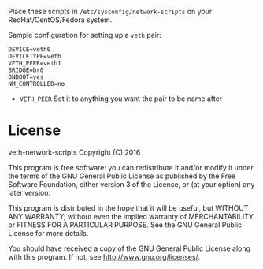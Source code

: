 Place these scripts in `/etc/sysconfig/network-scripts` on your
RedHat/CentOS/Fedora system.

Sample configuration for setting up a `veth` pair:

    DEVICE=veth0
    DEVICETYPE=veth
    VETH_PEER=veth1
    BRIDGE=br0
    ONBOOT=yes
    NM_CONTROLLED=no

- `VETH_PEER` Set it to anything you want the pair to be name after

 
License
=======

veth-network-scripts
Copyright (C) 2016

This program is free software: you can redistribute it and/or modify
it under the terms of the GNU General Public License as published by
the Free Software Foundation, either version 3 of the License, or
(at your option) any later version.

This program is distributed in the hope that it will be useful,
but WITHOUT ANY WARRANTY; without even the implied warranty of
MERCHANTABILITY or FITNESS FOR A PARTICULAR PURPOSE.  See the
GNU General Public License for more details.

You should have received a copy of the GNU General Public License
along with this program.  If not, see <http://www.gnu.org/licenses/>.
